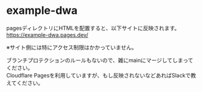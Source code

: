 # example-dwa

pagesディレクトリにHTMLを配置すると、以下サイトに反映されます。  
https://example-dwa.pages.dev/

※サイト側には特にアクセス制限はかかっていません。

ブランチプロテクションのルールもないので、雑にmainにマージしてしまってください。  
Cloudflare Pagesを利用していますが、もし反映されないなどあればSlackで教えてください。


